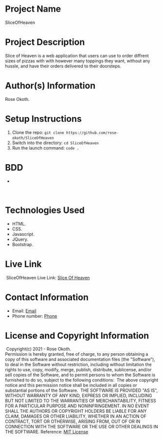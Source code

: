 # Project Name

SliceOfHeaven
​
# Project Description

Slice of Heaven is a web application that users can use to order diffrent sizes of pizzas with with however many toppings they want, without any hussle, and have their orders delivered to their doorsteps.
​
# Author(s) Information

Rose Okoth.
​
# Setup Instructions
1. Clone the repo:
    `git clone https://github.com/rose-okoth/SliceOfHeaven`
​
1. Switch into the directory:
    `cd SliceOfHeaven`
​
1. Run the launch command:
    `code .`
​
# BDD
* 
​
# Technologies Used
* HTML.
* CSS.
* Javascript.
* JQuery.
* Bootstrap.
​
# Live Link
​
SliceOfHeaven Live Link: [Slice Of Heaven](https://rose-okoth.github.io/SliceOfHeaven/)
​
# Contact Information

* Email: [Email](mailto:okoth.rose0@gmail.com)
* Phone number: [Phone](tel:+254712476547)
​
# License and Copyright Information
​
Copyright(c) 2021 - Rose Okoth.  
​
Permission is hereby granted, free of charge, to any person obtaining a copy of this software and associated documentation files (the "Software"), to deal in the Software without restriction, including without limitation the rights to use, copy, modify, merge, publish, distribute, sublicense, and/or sell copies of the Software, and to permit persons to whom the Software is furnished to do so, subject to the following conditions:
​
The above copyright notice and this permission notice shall be included in all copies or substantial portions of the Software.
​
THE SOFTWARE IS PROVIDED "AS IS", WITHOUT WARRANTY OF ANY KIND, EXPRESS OR IMPLIED, INCLUDING BUT NOT LIMITED TO THE WARRANTIES OF MERCHANTABILITY, FITNESS FOR A PARTICULAR PURPOSE AND NONINFRINGEMENT. IN NO EVENT SHALL THE AUTHORS OR COPYRIGHT HOLDERS BE LIABLE FOR ANY CLAIM, DAMAGES OR OTHER LIABILITY, WHETHER IN AN ACTION OF CONTRACT, TORT OR OTHERWISE, ARISING FROM, OUT OF OR IN CONNECTION WITH THE SOFTWARE OR THE USE OR OTHER DEALINGS IN THE SOFTWARE.
​
Reference: [MIT License](https://opensource.org/licenses/MIT)